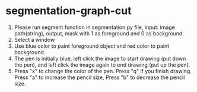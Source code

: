 # segmentation-graph-cut
1. Please run segment function in segmentation.py file, input: image path(string), output, mask with 1 as foreground and 0 as background.
2. Select a window
3. Use blue color to paint foreground object and red color to paint background.
4. The pen is initially blue, left click the image to start drawing (put down the pen), and left click the image again to end drawing (put up the pen).
5. Press "x" to change the color of the pen. Press "q" if you finish drawing. Press "a" to increase the pencil size, Press "b" to decrease the pencil size.

